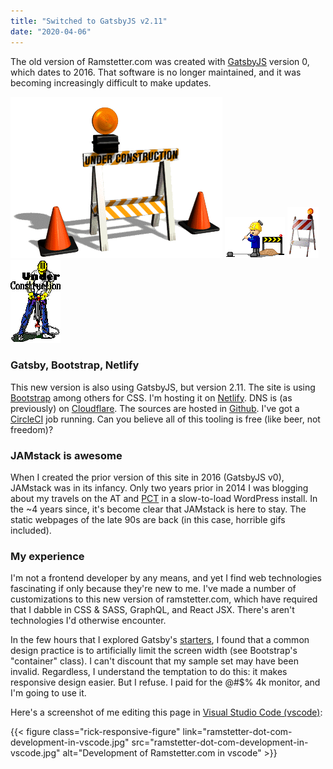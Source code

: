 ```yaml
---
title: "Switched to GatsbyJS v2.11"
date: "2020-04-06"
---
```


The old version of Ramstetter.com was created with [GatsbyJS](//gatsbyjs.org) version 0, which dates to 2016. That software is no longer maintained, and it was becoming increasingly difficult to make updates.

![under-construction-1](./under-construction-1.gif) ![under-construction-2](./under-construction-2.gif)  ![under-construction-3](./under-construction-3.gif) ![under-construction-4](./under-construction-4.gif) 

### Gatsby, Bootstrap, Netlify

This new version is also using GatsbyJS, but version 2.11. The site is using [Bootstrap](//getbootstrap.com/) among others for CSS. I'm hosting it on [Netlify](//netlify.com). DNS is (as previously) on [Cloudflare](//cloudflare.com). The sources are hosted in [Github](//github.com/ut3/ramstetter.com). I've got a [CircleCI](//circleci.com/gh/ut3/ramstetter.com) job running. Can you believe all of this tooling is free (like beer, not freedom)?

### JAMstack is awesome

When I created the prior version of this site in 2016 (GatsbyJS v0), JAMstack was in its infancy. Only two years prior in 2014 I was blogging about my travels on the AT and [PCT](//pct.ramstetter.com) in a slow-to-load WordPress install. In the ~4 years since, it's become clear that JAMstack is here to stay. The static webpages of the late 90s are back (in this case, horrible gifs included).

### My experience

I'm not a frontend developer by any means, and yet I find web technologies fascinating if only because they're new to me. I've made a number of customizations to this new version of ramstetter.com, which have required that I dabble in CSS & SASS, GraphQL, and React JSX. There's aren't technologies I'd otherwise encounter.

In the few hours that I explored Gatsby's [starters](//www.gatsbyjs.org/starters/), I found that a common design practice is to artificially limit the screen width (see Bootstrap's "container" class). I can't discount that my sample set may have been invalid. Regardless, I understand the temptation to do this: it makes responsive design easier. But I refuse. I paid for the @#$% 4k monitor, and I'm going to use it.

Here's a screenshot of me editing this page in [Visual Studio Code (vscode)](//code.visualstudio.com/):

{{< figure class="rick-responsive-figure" link="ramstetter-dot-com-development-in-vscode.jpg" src="ramstetter-dot-com-development-in-vscode.jpg" alt="Development of Ramstetter.com in vscode" >}}
